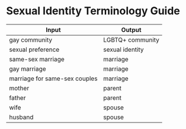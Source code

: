 # Sexual Identity Terminology Guide

| Input                         | Output                                                    |
|-------------------------------|-----------------------------------------------------------|
| gay community                 | LGBTQ+ community                                          |
| sexual preference             | sexual identity                                           |
| same-sex marriage             | marriage                                                  |
| gay marriage                  | marriage                                                  |
| marriage for same-sex couples | marriage                                                  |
| mother                        | parent                                                    |
| father                        | parent                                                    |
| wife                          | spouse                                                    |
| husband                       | spouse                                                    |
